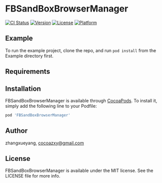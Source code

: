 # FBSandBoxBrowserManager

[![CI Status](https://img.shields.io/travis/zhangxueyang/FBSandBoxBrowserManager.svg?style=flat)](https://travis-ci.org/zhangxueyang/FBSandBoxBrowserManager)
[![Version](https://img.shields.io/cocoapods/v/FBSandBoxBrowserManager.svg?style=flat)](https://cocoapods.org/pods/FBSandBoxBrowserManager)
[![License](https://img.shields.io/cocoapods/l/FBSandBoxBrowserManager.svg?style=flat)](https://cocoapods.org/pods/FBSandBoxBrowserManager)
[![Platform](https://img.shields.io/cocoapods/p/FBSandBoxBrowserManager.svg?style=flat)](https://cocoapods.org/pods/FBSandBoxBrowserManager)

## Example

To run the example project, clone the repo, and run `pod install` from the Example directory first.

## Requirements

## Installation

FBSandBoxBrowserManager is available through [CocoaPods](https://cocoapods.org). To install
it, simply add the following line to your Podfile:

```ruby
pod 'FBSandBoxBrowserManager'
```

## Author

zhangxueyang, cocoazxy@gmail.com

## License

FBSandBoxBrowserManager is available under the MIT license. See the LICENSE file for more info.
